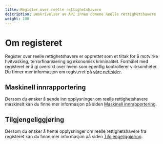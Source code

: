 ```yaml
---
title: Register over reelle rettighetshavere
description: Beskrivelser av API innen domene Reelle rettighetshavere
weight: 100
---
```


# Om registeret

Register over reelle rettighetshavere er opprettet som et tiltak for å motvirke hvitvasking, terrorfinansiering og 
økonomisk kriminalitet. Formålet med registeret er å gi oversikt over hvem som egentlig kontrollerer virksomheter. 
Du finner mer informasjon om registeret på [våre nettsider](https://www.brreg.no/reelle-rettighetshavere/).

## Maskinell innrapportering
Dersom du ønsker å  sende inn opplysninger om reelle rettighetshavere maskinelt kan du finne mer informasjon på siden [Maskinell innrapportering](./maskinell-innrapportering).

## Tilgjengeliggjøring
Dersom du ønsker å hente opplysninger om reelle rettighetshavere fra registeret kan du finne mer informasjon på siden [Tilgjengeliggjøring](tilgjengeliggjoering/).